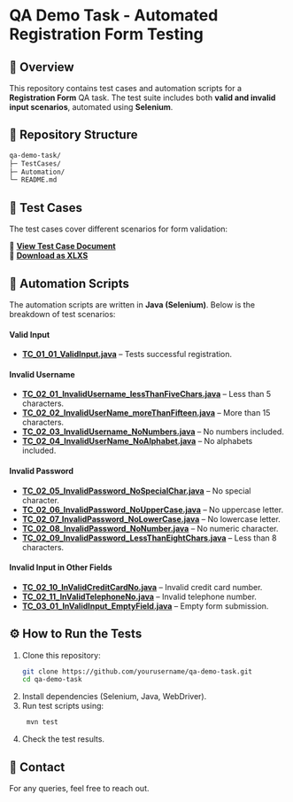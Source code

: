 # QA Demo Task - Automated Registration Form Testing

## 📌 Overview
This repository contains test cases and automation scripts for a **Registration Form** QA task. The test suite includes both **valid and invalid input scenarios**, automated using **Selenium**.

## 📂 Repository Structure

```sh
qa-demo-task/  
├─ TestCases/  
├─ Automation/  
└─ README.md  
```

## 📝 Test Cases
The test cases cover different scenarios for form validation:

🔹 **[View Test Case Document](TestCases/README.md)**  
🔹 **[Download as XLXS](TestCases/TestCasesRegistrationForm.xlsx)**  

## 🚀 Automation Scripts
The automation scripts are written in **Java (Selenium)**. Below is the breakdown of test scenarios:

#### Valid Input
- **[TC_01_01_ValidInput.java](automation/TC_01_01_ValidInput.java)** – Tests successful registration.

#### Invalid Username
- **[TC_02_01_InvalidUsername_lessThanFiveChars.java](Automation/TC_02_01_InvalidUsername_lessThanFiveChars.java)** – Less than 5 characters.  
- **[TC_02_02_InvalidUserName_moreThanFifteen.java](Automation/TC_02_02_InvalidUserName_moreThanFifteen.java)** – More than 15 characters.  
- **[TC_02_03_InvalidUsername_NoNumbers.java](Automation/TC_02_03_InvalidUsername_NoNumbers.java)** – No numbers included.  
- **[TC_02_04_InvalidUserName_NoAlphabet.java](Automation/TC_02_04_InvalidUserName_NoAlphabet.java)** – No alphabets included.  

#### Invalid Password
- **[TC_02_05_InvalidPassword_NoSpecialChar.java](Automation/TC_02_05_InvalidPassword_NoSpecialChar.java)** – No special character.  
- **[TC_02_06_InvalidPassword_NoUpperCase.java](Automation/TC_02_06_InvalidPassword_NoUpperCase.java)** – No uppercase letter.  
- **[TC_02_07_InvalidPassword_NoLowerCase.java](Automation/TC_02_07_InvalidPassword_NoLowerCase.java)** – No lowercase letter.  
- **[TC_02_08_InvalidPassword_NoNumber.java](Automation/TC_02_08_InvalidPassword_NoNumber.java)** – No numeric character.  
- **[TC_02_09_InvalidPassword_LessThanEightChars.java](Automation/TC_02_09_InvalidPassword_LessThanEightChars.java)** – Less than 8 characters.  

#### Invalid Input in Other Fields
- **[TC_02_10_InValidCreditCardNo.java](Automation/TC_02_10_InValidCreditCardNo.java)** – Invalid credit card number.  
- **[TC_02_11_InValidTelephoneNo.java](Automation/TC_02_11_InValidTelephoneNo.java)** – Invalid telephone number.  
- **[TC_03_01_InValidInput_EmptyField.java](Automation/TC_03_01_InValidInput_EmptyField.java)** – Empty form submission.  

## ⚙️ How to Run the Tests
1. Clone this repository:
   ```sh
   git clone https://github.com/yourusername/qa-demo-task.git
   cd qa-demo-task
   ```
2. Install dependencies (Selenium, Java, WebDriver).
3. Run test scripts using:
   ```sh
    mvn test
   ```
4. Check the test results.

## 📧 Contact

For any queries, feel free to reach out.
